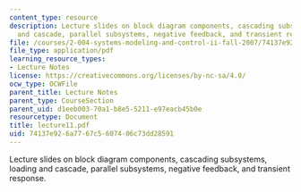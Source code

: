 ```yaml
---
content_type: resource
description: Lecture slides on block diagram components, cascading subsystems, loading
  and cascade, parallel subsystems, negative feedback, and transient response.
file: /courses/2-004-systems-modeling-and-control-ii-fall-2007/74137e926a7767c5607406c73dd28591_lecture11.pdf
file_type: application/pdf
learning_resource_types:
- Lecture Notes
license: https://creativecommons.org/licenses/by-nc-sa/4.0/
ocw_type: OCWFile
parent_title: Lecture Notes
parent_type: CourseSection
parent_uid: d1eeb003-70a1-b8e5-5211-e97eacb45b0e
resourcetype: Document
title: lecture11.pdf
uid: 74137e92-6a77-67c5-6074-06c73dd28591
---
```

Lecture slides on block diagram components, cascading subsystems, loading and cascade, parallel subsystems, negative feedback, and transient response.